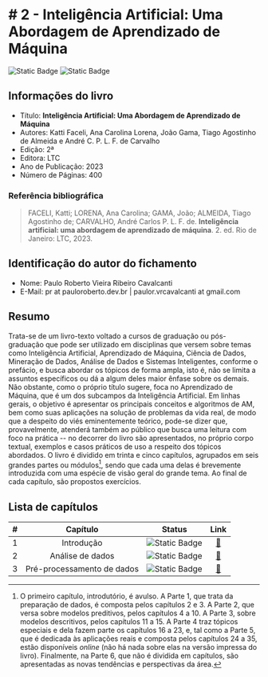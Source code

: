 # # 2 - Inteligência Artificial: Uma Abordagem de Aprendizado de Máquina

![Static Badge](https://img.shields.io/badge/Status-Estudando-grey?labelColor=31A8B8)
![Static Badge](https://img.shields.io/badge/Progresso-3_/_35-grey?labelColor=31A8B8)

## Informações do livro

- Título: **Inteligência Artificial: Uma Abordagem de Aprendizado de Máquina**
- Autores: Katti Faceli, Ana Carolina Lorena, João Gama, Tiago Agostinho de Almeida e André C. P. L. F. de Carvalho
- Edição: 2ª
- Editora: LTC
- Ano de Publicação: 2023
- Número de Páginas: 400

### Referência bibliográfica

> FACELI, Katti; LORENA, Ana Carolina; GAMA, João; ALMEIDA, Tiago Agostinho de; CARVALHO, André Carlos P. L. F. de. **Inteligência artificial: uma abordagem de aprendizado de máquina**. 2. ed. Rio de Janeiro: LTC, 2023.

## Identificação do autor do fichamento

- Nome: Paulo Roberto Vieira Ribeiro Cavalcanti
- E-Mail: pr at pauloroberto.dev.br | paulor.vrcavalcanti at gmail.com

## Resumo

Trata-se de um livro-texto voltado a cursos de graduação ou pós-graduação que pode ser utilizado em disciplinas que versem sobre temas como Inteligência Artificial, Aprendizado de Máquina, Ciência de Dados, Mineração de Dados, Análise de Dados e Sistemas Inteligentes, conforme o prefácio, e busca abordar os tópicos de forma ampla, isto é, não se limita a assuntos específicos ou dá a algum deles maior ênfase sobre os demais. Não obstante, como o próprio título sugere, foca no Aprendizado de Máquina, que é um dos subcampos da Inteligência Artificial. Em linhas gerais, o objetivo é apresentar os principais conceitos e algoritmos de AM, bem como suas aplicações na solução de problemas da vida real, de modo que a despeito do viés eminentemente teórico, pode-se dizer que, provavelmente, atenderá também ao público que busca uma leitura com foco na prática -- no decorrer do livro são apresentados, no próprio corpo textual, exemplos e casos práticos de uso a respeito dos tópicos abordados. O livro é dividido em trinta e cinco capítulos, agrupados em seis grandes partes ou módulos[^1], sendo que cada uma delas é brevemente introduzida com uma espécie de visão geral do grande tema. Ao final de cada capítulo, são propostos exercícios.

[^1]: O primeiro capítulo, introdutório, é avulso. A Parte 1, que trata da preparação de dados, é composta pelos capítulos 2 e 3. A Parte 2, que versa sobre modelos preditivos, pelos capítulos 4 a 10. A Parte 3, sobre modelos descritivos, pelos capítulos 11 a 15. A Parte 4 traz tópicos especiais e dela fazem parte os capítulos 16 a 23, e, tal como a Parte 5, que é dedicada às aplicações reais e composta pelos capítulos 24 a 35, estão disponíveis *online* (não há nada sobre elas na versão impressa do livro). Finalmente, na Parte 6, que não é dividida em capítulos, são apresentadas as novas tendências e perspectivas da área.

## Lista de capítulos

| # | Capítulo | Status | Link |
| :---: | :---: | :---: | :---: |
| 1 |  Introdução | ![Static Badge](https://img.shields.io/badge/Concluído-grey) | [🔗](./capitulo01.md) |
| 2 |  Análise de dados | ![Static Badge](https://img.shields.io/badge/Concluído-grey) | [🔗](./capitulo02.md) |
| 3 |  Pré-processamento de dados | ![Static Badge](https://img.shields.io/badge/Concluído-grey) | [🔗](./capitulo03.md) |
